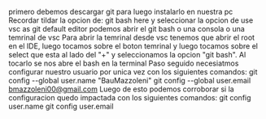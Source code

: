 primero debemos descargar git para luego instalarlo en nuestra pc
Recordar tildar la opcion de: git bash here y seleccionar la opcion de use vsc as git default editor
podemos abrir el git bash o una consola o una temrinal de vsc
Para abrir la temrinal desde vsc tenemos que abrir el root en el IDE, luego tocamos sobre el boton temrinal y luego tocamos sobre el select que esta al lado del "+" y seleccionamos la opcion "git bash". Al tocarlo se nos abre el bash en la terminal
Paso seguido necesiatmos configurar nuestro usuario por unica vez con los siguientes comandos:
git config --global user.name "BauMazzoleni"
git config --global user.email bmazzoleni00@gmail.com
Luego de esto podemos corroborar si la configuracion quedo impactada con los siguientes comandos:
git config user.name
git config user.email
